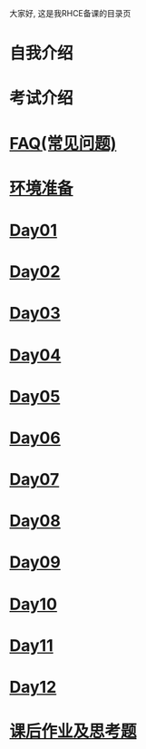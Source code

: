 大家好, 这是我RHCE备课的目录页
# 自我介绍
# 考试介绍
# [FAQ(常见问题)](FAQ/FAQ.md)
# [环境准备](preparation/preparation.md)
# [Day01](Day01/Day01.md)
# [Day02](Day02/usergroup_filepermission_process_service.md)
# [Day03](Day03/ssh_log_networking_archive.md)
# [Day04](Day04/yum_df_mount_ln_find_kvm.md)
# [Day05](Day05/kickstart_regex_vim_cron_at.md)
# [Day06](Day06/nice_ACL_SELinux_ldap_kerberos.md)
# [Day07](Day07/disk_lvm_nfs_samba.md)
# [Day08](Day08/boot_troubleshotting_firewalld_sa2_review.md)
# [Day09](Day09/systemd_ipv6_teamd_firewalld.md)
# [Day10](Day10/dns_mail_iscis_nfs.md)
# [Day11](Day11/mariaDB_httpd_bash.md)
# [Day12](Day12/wsgi_bash_docker.md)
# [课后作业及思考题](Homework/1660_20190223.md)


